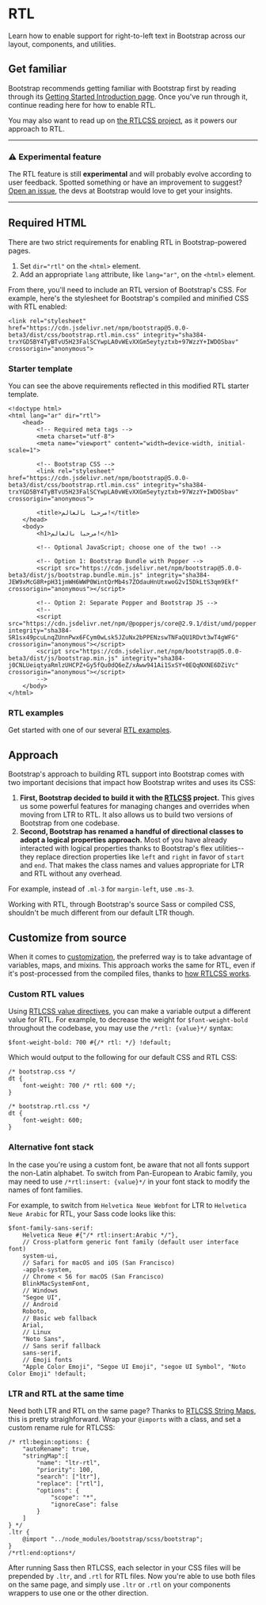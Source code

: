# RTL

Learn how to enable support for right-to-left text in Bootstrap across our layout, components, and utilities.

## Get familiar

Bootstrap recommends getting familiar with Bootstrap first by reading through its [Getting Started Introduction page](https://github.com/AndrewSRea/My_Learning_Port/tree/main/Bootstrap/Getting_Started/Introduction#introduction). Once you've run through it, continue reading here for how to enable RTL.

You may also want to read up on [the RTLCSS project](https://rtlcss.com/), as it powers our approach to RTL.

<hr>

### :warning: Experimental feature

The RTL feature is still **experimental** and will probably evolve according to user feedback. Spotted something or have an improvement to suggest? [Open an issue](https://github.com/twbs/bootstrap/issues/new), the devs at Bootstrap would love to get your insights.

<hr>

## Required HTML

There are two strict requirements for enabling RTL in Bootstrap-powered pages.

1. Set `dir="rtl"` on the `<html>` element.
2. Add an appropriate `lang` attribute, like `lang="ar"`, on the `<html>` element.

From there, you'll need to include an RTL version of Bootstrap's CSS. For example, here's the stylesheet for Bootstrap's compiled and minified CSS with RTL enabled:
```
<link rel="stylesheet" href="https://cdn.jsdelivr.net/npm/bootstrap@5.0.0-beta3/dist/css/bootstrap.rtl.min.css" integrity="sha384-trxYGD5BY4TyBTvU5H23FalSCYwpLA0vWEvXXGm5eytyztxb+97WzzY+IWDOSbav" crossorigin="anonymous">
```

### Starter template

You can see the above requirements reflected in this modified RTL starter template.
```
<!doctype html>
<html lang="ar" dir="rtl">
    <head>
        <!-- Required meta tags -->
        <meta charset="utf-8">
        <meta name="viewport" content="width=device-width, initial-scale=1">

        <!-- Bootstrap CSS -->
        <link rel="stylesheet" href="https://cdn.jsdelivr.net/npm/bootstrap@5.0.0-beta3/dist/css/bootstrap.rtl.min.css" integrity="sha384-trxYGD5BY4TyBTvU5H23FalSCYwpLA0vWEvXXGm5eytyztxb+97WzzY+IWDOSbav" crossorigin="anonymous">

        <title>مرحبا بالعالم!</title>
    </head>
    <body>
        <h1>مرحبا بالعالم!</h1>

        <!-- Optional JavaScript; choose one of the two! -->

        <!-- Option 1: Bootstrap Bundle with Popper -->
        <script src="https://cdn.jsdelivr.net/npm/bootstrap@5.0.0-beta3/dist/js/bootstrap.bundle.min.js" integrity="sha384-JEW9xMcG8R+pH31jmWH6WWP0WintQrMb4s7ZOdauHnUtxwoG2vI5DkLtS3qm9Ekf" crossorigin="anonymous"></script>

        <!-- Option 2: Separate Popper and Bootstrap JS -->
        <!--
        <script src="https://cdn.jsdelivr.net/npm/@popperjs/core@2.9.1/dist/umd/popper.min.js" integrity="sha384-SR1sx49pcuLnqZUnnPwx6FCym0wLsk5JZuNx2bPPENzswTNFaQU1RDvt3wT4gWFG" crossorigin="anonymous"></script>
        <script src="https://cdn.jsdelivr.net/npm/bootstrap@5.0.0-beta3/dist/js/bootstrap.min.js" integrity="sha384-j0CNLUeiqtyaRmlzUHCPZ+Gy5fQu0dQ6eZ/xAww941Ai1SxSY+0EQqNXNE6DZiVc" crossorigin="anonymous"></script>
        -->
    </body>
</html>
```

### RTL examples

Get started with one of our several [RTL examples](https://getbootstrap.com/docs/5.0/examples/#rtl).

## Approach

Bootstrap's approach to building RTL support into Bootstrap comes with two important decisions that impact how Bootstrap writes and uses its CSS:

1. **First, Bootstrap decided to build it with the [RTLCSS](https://rtlcss.com/) project.** This gives us some powerful features for managing changes and overrides when moving from LTR to RTL. It also allows us to build two versions of Bootstrap from one codebase.
2. **Second, Bootstrap has renamed a handful of directional classes to adopt a logical properties approach.** Most of you have already interacted with logical properties thanks to Bootstrap's flex utilities--they replace direction properties like `left` and `right` in favor of `start` and `end`. That makes the class names and values appropriate for LTR and RTL without any overhead.

For example, instead of `.ml-3` for `margin-left`, use `.ms-3`.

Working with RTL, through Bootstrap's source Sass or compiled CSS, shouldn't be much different from our default LTR though.

## Customize from source

When it comes to [customization](), <!-- link to Customize / Sass folder --> the preferred way is to take advantage of variables, maps, and mixins. This approach works the same for RTL, even if it's post-processed from the compiled files, thanks to [how RTLCSS works](https://rtlcss.com/learn/getting-started/why-rtlcss/).

### Custom RTL values

Using [RTLCSS value directives](https://rtlcss.com/learn/usage-guide/value-directives/), you can make a variable output a different value for RTL. For example, to decrease the weight for `$font-weight-bold` throughout the codebase, you may use the `/*rtl: {value}*/` syntax:
```
$font-weight-bold: 700 #{/* rtl: */} !default;
```
Which would output to the following for our default CSS and RTL CSS:
```
/* bootstrap.css */
dt {
    font-weight: 700 /* rtl: 600 */;
}

/* bootstrap.rtl.css */
dt {
    font-weight: 600;
}
```

### Alternative font stack

In the case you're using a custom font, be aware that not all fonts support the non-Latin alphabet. To switch from Pan-European to Arabic family, you may need to use `/*rtl:insert: {value}*/` in your font stack to modify the names of font families.

For example, to switch from `Helvetica Neue Webfont` for LTR to `Helvetica Neue Arabic` for RTL, your Sass code looks like this:
```
$font-family-sans-serif:
    Helvetica Neue #{"/* rtl:insert:Arabic */"},
    // Cross-platform generic font family (default user interface font)
    system-ui,
    // Safari for macOS and iOS (San Francisco)
    -apple-system,
    // Chrome < 56 for macOS (San Francisco)
    BlinkMacSystemFont,
    // Windows
    "Segoe UI",
    // Android
    Roboto,
    // Basic web fallback
    Arial,
    // Linux
    "Noto Sans",
    // Sans serif fallback
    sans-serif,
    // Emoji fonts
    "Apple Color Emoji", "Segoe UI Emoji", "segoe UI Symbol", "Noto Color Emoji" !default;
```

### LTR and RTL at the same time

Need both LTR and RTL on the same page? Thanks to [RTLCSS String Maps](https://rtlcss.com/learn/usage-guide/string-map/), this is pretty straighforward. Wrap your `@imports` with a class, and set a custom rename rule for RTLCSS:
```
/* rtl:begin:options: {
    "autoRename": true,
    "stringMap":[
        "name": "ltr-rtl",
        "priority": 100,
        "search": ["ltr"],
        "replace": ["rtl"],
        "options": {
            "scope": "*",
            "ignoreCase": false
        }
    ]
} */
.ltr {
    @import "../node_modules/bootstrap/scss/bootstrap";
}
/*rtl:end:options*/
```
After running Sass then RTLCSS, each selector in your CSS files will be prepended by `.ltr`, and `.rtl` for RTL files. Now you're able to use both files on the same page, and simply use `.ltr` or `.rtl` on your components wrappers to use one or the other direction.